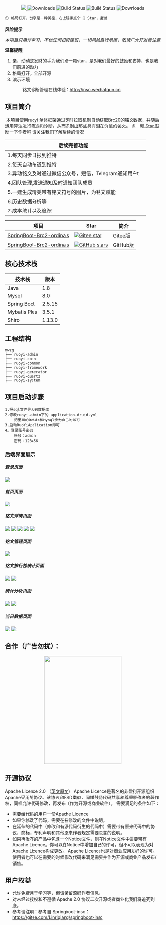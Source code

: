 <p align="center">
 	<a href="https://gitee.com/Linriqiang/springboot-insc">
 	    <img src="https://img.shields.io/badge/RuoYi-v4.7.8-brightgreen.svg">
 	</a>
      <img src="https://img.shields.io/badge/Mysql-8.0-green.svg" alt="Downloads">
      <img src="https://img.shields.io/badge/JDK-1.8-green.svg" alt="Build Status">
      <img src="https://img.shields.io/badge/license-Apache%202-blue.svg" alt="Build Status">
      <img src="https://img.shields.io/badge/Spring%20Boot-3.2-blue.svg" alt="Downloads">
 </p>
 
```
🕙 格局打开，分享是一种美德，右上随手点个 🌟 Star，谢谢
```

**风险提示**

 _本项目只用作学习，不做任何投资建议，一切风险自行承担，敬请广大开发者注意_ 


**温馨提醒**

1. 亲，动动您发财的手为我们点一颗star，是对我们最好的鼓励和支持，也是我们前进的动力<br/>
2. 格局打开，全部开源
3. 演示环境<br/>
        
　　　　铭文诊断管理在线体验：<a href='http://insc.wechatqun.cn:8088' target="_blank" >http://insc.wechatqun.cn </a>

## 项目简介

​       本项目使用ruoyi 单体框架通过定时拉取机制自动获取Brc20的铭文数据，并随后运用算法进行筛选和诊断，从而识别出那些具有潜在价值的铭文。
       点一颗<a href="https://gitee.com/Linriqiang/springboot-insc" target="_blank"> Star </a>鼓励一下作者吧
       请关注我们了解后续的情况


| 后续完善功能                  |          |
|----------------------|------------|
| 1.每天同步日报到推特                 |        |
| 2.每天自动布道到推特               |       |
| 3.异动铭文及时通过微信公众号，短信，Telegram通知用户t          |      |
| 4.团队管理,发送通知及时通知团队成员         |       |
| 5.一建生成精美带有铭文符号的图片，为铭文赋能         |       |
| 6.历史数据分析等         |       |
| 7.成本统计以及追踪         |       |

| 项目                                                              | Star                                                                                                                                                                                                                                                                                             | 简介                          |
|-----------------------------------------------------------------|--------------------------------------------------------------------------------------------------------------------------------------------------------------------------------------------------------------------------------------------------------------------------------------------------|-----------------------------|
| [SpringBoot-Brc2-ordinals](https://gitee.com/Linriqiang/springboot-insc)  | [![Gitee star](https://gitee.com/Linriqiang/springboot-insc/badge/star.svg)](https://gitee.com/Linriqiang/springboot-insc)       | Gitee版        |
| [SpringBoot-Brc2-ordinals](https://github.com/gdweixiao001/SpringBoot-Brc2-ordinals)      | [![GitHub stars](https://img.shields.io/github/stars/gdweixiao001/SpringBoot-Brc2-ordinals.svg?style=social&label=Stars)](https://github.com/gdweixiao001/SpringBoot-Brc2-ordinals)               | GitHub版       |


## 核心技术栈

| 技术栈                  | 版本         |
|----------------------|------------|
| Java                 | 1.8        |
| Mysql               | 8.0      |
| Spring Boot          | 2.5.15     |
| Mybatis Plus         | 3.5.1      |
| Shiro         | 1.13.0      |


## 工程结构
``` 
mwzg
├── ruoyi-admin 
├── ruoyi-coin 
├── ruoyi-common 
├── ruoyi-framework
├── ruoyi-generator
├── ruoyi-quartz 
├── ruoyi-system 
```
## 项目启动步骤
    1.把sql文件导入到数据库
    2.修改ruoyi-admin下的 application-druid.yml
        把里面的Reids和Mysql换为自己的即可
    3.启动RuoYiApplication即可
    4。登录账号密码
        账号：admin
        密码：123456

### 后端界面展示

##### 登录页面

<img src="https://ai.oss.mj.ink/chatgpt/insc/1.png" />

##### 首页页面

<img src="https://ai.oss.mj.ink/chatgpt/insc/2.png" />

##### 铭文详情页面

<img src="https://ai.oss.mj.ink/chatgpt/insc/3.png" />
<img src="https://ai.oss.mj.ink/chatgpt/insc/4.png" />
<img src="https://ai.oss.mj.ink/chatgpt/insc/5.png" />
<img src="https://ai.oss.mj.ink/chatgpt/insc/6.png" />
<img src="https://ai.oss.mj.ink/chatgpt/insc/7.png" />

##### 铭文管理页面

<img src="https://ai.oss.mj.ink/chatgpt/insc/8.png" />

##### 铭文排行榜统计页面

<img src="https://ai.oss.mj.ink/chatgpt/insc/9.png" />
<img src="https://ai.oss.mj.ink/chatgpt/insc/10.png" />

##### 统计分析页面

<img src="https://ai.oss.mj.ink/chatgpt/insc/11.png" />
<img src="https://ai.oss.mj.ink/chatgpt/insc/12.png" />

##### 当日数据页面

<img src="https://ai.oss.mj.ink/chatgpt/insc/13.png" />
<img src="https://ai.oss.mj.ink/chatgpt/insc/14.png" />


## 合作（广告勿扰）：
    
 <div align=center >
    <td ><img height="350" width="250" src="https://ai.oss.mj.ink/chatgpt/insc/wx.jpg"/></td>
 </div>
 
 ## 开源协议
 Apache Licence 2.0 （[英文原文](http://www.apache.org/licenses/LICENSE-2.0.html)）
 Apache Licence是著名的非盈利开源组织Apache采用的协议。该协议和BSD类似，同样鼓励代码共享和尊重原作者的著作权，同样允许代码修改，再发布（作为开源或商业软件）。
 需要满足的条件如下：
 * 需要给代码的用户一份Apache Licence
 * 如果你修改了代码，需要在被修改的文件中说明。
 * 在延伸的代码中（修改和有源代码衍生的代码中）需要带有原来代码中的协议，商标，专利声明和其他原来作者规定需要包含的说明。
 * 如果再发布的产品中包含一个Notice文件，则在Notice文件中需要带有Apache Licence。你可以在Notice中增加自己的许可，但不可以表现为对Apache Licence构成更改。
   Apache Licence也是对商业应用友好的许可。使用者也可以在需要的时候修改代码来满足需要并作为开源或商业产品发布/销售。
 
 ## 用户权益
 * 允许免费用于学习等，但请保留源码作者信息。
 * 对未经过授权和不遵循 Apache 2.0 协议二次开源或者商业化我们将追究到底。
 * 参考请注明：参考自 Springboot-insc：https://gitee.com/Linriqiang/springboot-insc